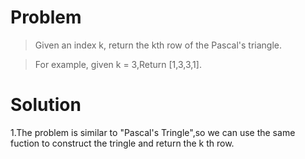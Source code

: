 # Problem  

> Given an index k, return the kth row of the Pascal's triangle.  

> For example, given k = 3,Return [1,3,3,1].  

# Solution  

1.The problem is similar to "Pascal's Tringle",so we can use the same fuction to construct the tringle and return the k th row.  

